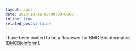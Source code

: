 ```yaml
---
layout: post
date: 2023-10-19 00:00:00-0800
inline: true
related_posts: false
---
```


I have been invited to be a Reviewer for BMC Bioinformatics [[BMCBioinform]](https://bmcbioinformatics.biomedcentral.com/).